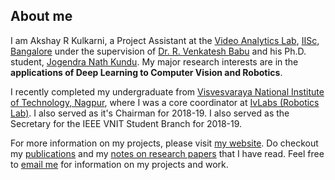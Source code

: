 ## About me
I am Akshay R Kulkarni, a Project Assistant at the [Video Analytics Lab](https://val.cds.iisc.ac.in/), [IISc, Bangalore](https://iisc.ac.in/) under the supervision of [Dr. R. Venkatesh Babu](http://cds.iisc.ac.in/faculty/venky/) and his Ph.D. student, [Jogendra Nath Kundu](https://sites.google.com/view/jogendra/). My major research interests are in the **applications of Deep Learning to Computer Vision and Robotics**.

I recently completed my undergraduate from [Visvesvaraya National Institute of Technology, Nagpur](http://vnit.ac.in/), where I was a core coordinator at [IvLabs (Robotics Lab)](http://www.ivlabs.in/). I also served as it's Chairman for 2018-19. I also served as the Secretary for the IEEE VNIT Student Branch for 2018-19.

For more information on my projects, please visit [my website](https://akshayk07.weebly.com/). Do checkout my [publications](https://akshayk07.weebly.com/publications.html) and my [notes on research papers](https://akshayk07.weebly.com/notes.html) that I have read. Feel free to [email me](mailto:akshaykulkarni@students.vnit.ac.in) for information on my projects and work.
